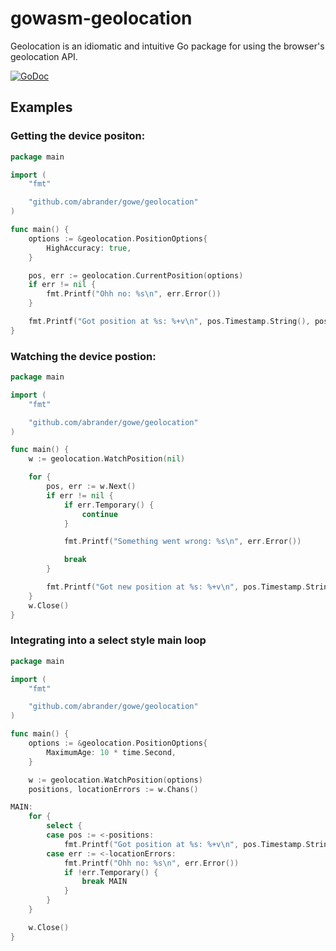 # gowasm-geolocation

Geolocation is an idiomatic and intuitive Go package for using
the browser's geolocation API.

[![GoDoc][1]][2]

[1]: https://godoc.org/github.com/abrander/gowasm-geolocation?status.svg
[2]: https://godoc.org/github.com/abrander/gowasm-geolocation

## Examples

### Getting the device positon:

```go
package main

import (
	"fmt"

	"github.com/abrander/gowe/geolocation"
)

func main() {
	options := &geolocation.PositionOptions{
		HighAccuracy: true,
	}

	pos, err := geolocation.CurrentPosition(options)
	if err != nil {
		fmt.Printf("Ohh no: %s\n", err.Error())
	}

	fmt.Printf("Got position at %s: %+v\n", pos.Timestamp.String(), pos.Coords)
}
```


### Watching the device postion:

```go
package main

import (
	"fmt"

	"github.com/abrander/gowe/geolocation"
)

func main() {
	w := geolocation.WatchPosition(nil)

	for {
		pos, err := w.Next()
		if err != nil {
			if err.Temporary() {
				continue
			}

			fmt.Printf("Something went wrong: %s\n", err.Error())

			break
		}

		fmt.Printf("Got new position at %s: %+v\n", pos.Timestamp.String(), pos.Coords)
	}
	w.Close()
}
```

### Integrating into a select style main loop

```go
package main

import (
	"fmt"

	"github.com/abrander/gowe/geolocation"
)

func main() {
	options := &geolocation.PositionOptions{
		MaximumAge: 10 * time.Second,
	}

	w := geolocation.WatchPosition(options)
	positions, locationErrors := w.Chans()

MAIN:
	for {
		select {
		case pos := <-positions:
			fmt.Printf("Got position at %s: %+v\n", pos.Timestamp.String(), pos.Coords)
		case err := <-locationErrors:
			fmt.Printf("Ohh no: %s\n", err.Error())
			if !err.Temporary() {
				break MAIN
			}
		}
	}

	w.Close()
}
```
